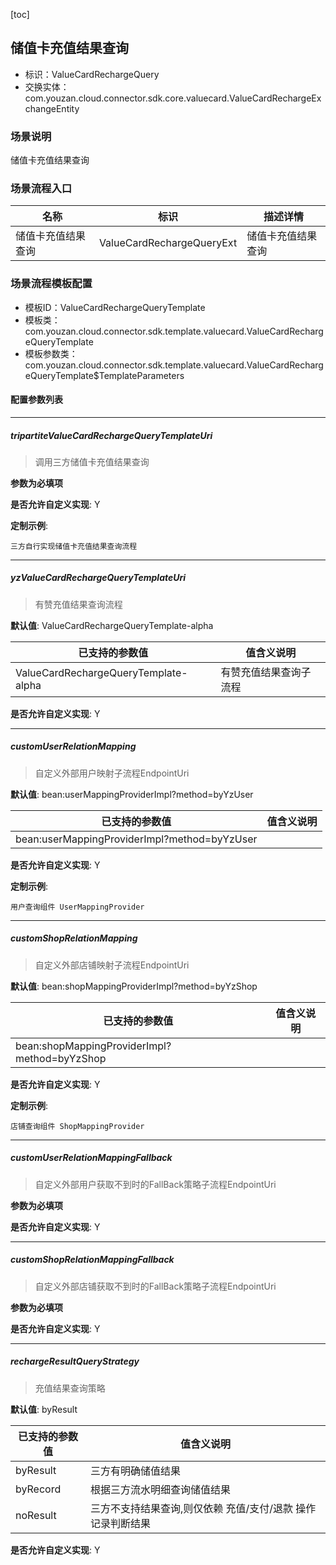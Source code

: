 [toc]

## 储值卡充值结果查询
- 标识：ValueCardRechargeQuery
- 交换实体：com.youzan.cloud.connector.sdk.core.valuecard.ValueCardRechargeExchangeEntity
### 场景说明
储值卡充值结果查询
### 场景流程入口

名称 | 标识 | 描述详情
---|---|---
储值卡充值结果查询 | ValueCardRechargeQueryExt | 储值卡充值结果查询

### 场景流程模板配置
- 模板ID：ValueCardRechargeQueryTemplate
- 模板类：com.youzan.cloud.connector.sdk.template.valuecard.ValueCardRechargeQueryTemplate
- 模板参数类：com.youzan.cloud.connector.sdk.template.valuecard.ValueCardRechargeQueryTemplate$TemplateParameters

#### 配置参数列表

---
##### tripartiteValueCardRechargeQueryTemplateUri
> 调用三方储值卡充值结果查询

**参数为必填项**


**是否允许自定义实现**: Y


**定制示例**:
```
三方自行实现储值卡充值结果查询流程
```
---
##### yzValueCardRechargeQueryTemplateUri
> 有赞充值结果查询流程

**默认值**: ValueCardRechargeQueryTemplate-alpha

已支持的参数值 | 值含义说明
---|---
ValueCardRechargeQueryTemplate-alpha | 有赞充值结果查询子流程

**是否允许自定义实现**: Y

---
##### customUserRelationMapping
> 自定义外部用户映射子流程EndpointUri

**默认值**: bean:userMappingProviderImpl?method=byYzUser

已支持的参数值 | 值含义说明
---|---
bean:userMappingProviderImpl?method=byYzUser | 

**是否允许自定义实现**: Y


**定制示例**:
```
用户查询组件 UserMappingProvider
```
---
##### customShopRelationMapping
> 自定义外部店铺映射子流程EndpointUri

**默认值**: bean:shopMappingProviderImpl?method=byYzShop

已支持的参数值 | 值含义说明
---|---
bean:shopMappingProviderImpl?method=byYzShop | 

**是否允许自定义实现**: Y


**定制示例**:
```
店铺查询组件 ShopMappingProvider
```
---
##### customUserRelationMappingFallback
> 自定义外部用户获取不到时的FallBack策略子流程EndpointUri

**参数为必填项**


**是否允许自定义实现**: Y

---
##### customShopRelationMappingFallback
> 自定义外部店铺获取不到时的FallBack策略子流程EndpointUri

**参数为必填项**


**是否允许自定义实现**: Y

---
##### rechargeResultQueryStrategy
> 充值结果查询策略

**默认值**: byResult

已支持的参数值 | 值含义说明
---|---
byResult | 三方有明确储值结果
byRecord | 根据三方流水明细查询储值结果
noResult | 三方不支持结果查询,则仅依赖 充值/支付/退款 操作记录判断结果

**是否允许自定义实现**: Y


